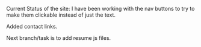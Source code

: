 Current Status of the site: I have been working with the nav buttons to try to make them clickable instead of just the text.

Added contact links. 

Next branch/task is to add resume js files.

